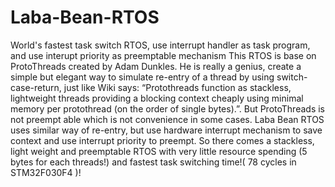 # Laba-Bean-RTOS
World's fastest task switch RTOS, use interrupt handler as task program, and use interupt priority as preemptable mechanism
This RTOS is base on ProtoThreads created by Adam Dunkles. He is really a genius, create a simple but elegant way to simulate
re-entry of a thread by using switch-case-return, just like Wiki says: “Protothreads function as stackless, lightweight threads
providing a blocking context cheaply using minimal memory per protothread (on the order of single bytes).”. But ProtoThreads
is not  preempt able which is not convenience in some cases.
Laba Bean RTOS uses similar way of re-entry, but use hardware interrupt mechanism to save context and use interrupt priority to
preempt. 
So there comes a stackless, light weight  and preemptable RTOS with very little resource spending (5 bytes for each threads!) and 
fastest task switching time!( 78 cycles in STM32F030F4 )!  
